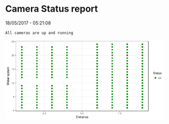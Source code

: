 Camera Status report
================
18/05/2017 - 05:21:08

    All cameras are up and running

![](camreport_files/figure-markdown_github/unnamed-chunk-2-1.png)

